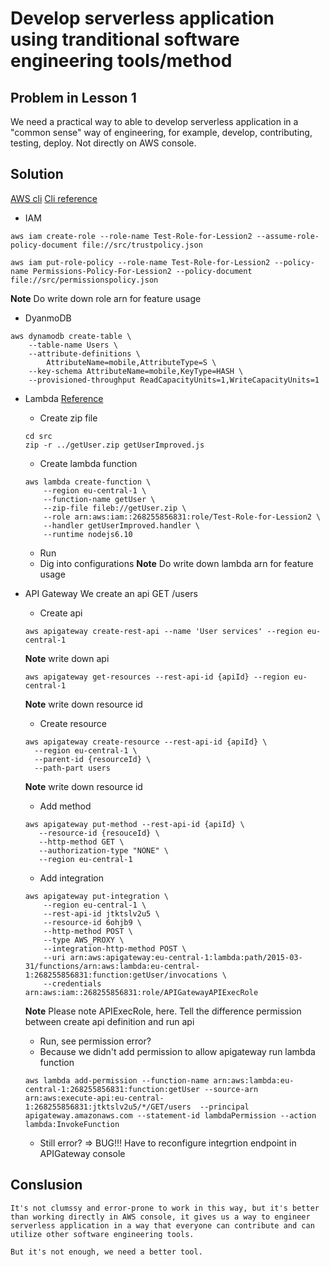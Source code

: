 # Develop serverless application using tranditional software engineering tools/method

## Problem in Lesson 1
We need a practical way to able to develop serverless application in a "common sense" way of engineering, for example, develop, contributing, testing, deploy. Not directly on AWS console.

## Solution
[AWS cli](https://docs.aws.amazon.com/cli/latest/userguide/cli-chap-welcome.html)
[Cli reference](https://docs.aws.amazon.com/cli/latest/reference/)

* IAM
```
aws iam create-role --role-name Test-Role-for-Lession2 --assume-role-policy-document file://src/trustpolicy.json

aws iam put-role-policy --role-name Test-Role-for-Lession2 --policy-name Permissions-Policy-For-Lession2 --policy-document file://src/permissionspolicy.json
```
**Note** Do write down role arn for feature usage

* DyanmoDB
```
aws dynamodb create-table \
    --table-name Users \
    --attribute-definitions \
        AttributeName=mobile,AttributeType=S \
    --key-schema AttributeName=mobile,KeyType=HASH \
    --provisioned-throughput ReadCapacityUnits=1,WriteCapacityUnits=1
```

* Lambda
[Reference](https://docs.aws.amazon.com/lambda/latest/dg/with-userapp-walkthrough-custom-events-create-nodejs-function.html)
    * Create zip file
    ```
    cd src
    zip -r ../getUser.zip getUserImproved.js
    ```
    * Create lambda function
    ```
    aws lambda create-function \
        --region eu-central-1 \
        --function-name getUser \
        --zip-file fileb://getUser.zip \
        --role arn:aws:iam::268255856831:role/Test-Role-for-Lession2 \
        --handler getUserImproved.handler \
        --runtime nodejs6.10
    ```
    * Run
    * Dig into configurations
**Note** Do write down lambda arn for feature usage

* API Gateway
    We create an api GET /users
    * Create api
    ```
    aws apigateway create-rest-api --name 'User services' --region eu-central-1
    ```
    **Note** write down api 

    ```
    aws apigateway get-resources --rest-api-id {apiId} --region eu-central-1
    ```
    **Note** write down resource id

    * Create resource
    ```
    aws apigateway create-resource --rest-api-id {apiId} \
      --region eu-central-1 \
      --parent-id {resourceId} \
      --path-part users
    ```
    **Note** write down resource id

    * Add method
    ```
    aws apigateway put-method --rest-api-id {apiId} \
       --resource-id {resouceId} \
       --http-method GET \
       --authorization-type "NONE" \
       --region eu-central-1
    ```

    * Add integration
    ```
    aws apigateway put-integration \
        --region eu-central-1 \
        --rest-api-id jtktslv2u5 \
        --resource-id 6ohjb9 \
        --http-method POST \
        --type AWS_PROXY \
        --integration-http-method POST \
        --uri arn:aws:apigateway:eu-central-1:lambda:path/2015-03-31/functions/arn:aws:lambda:eu-central-1:268255856831:function:getUser/invocations \
        --credentials arn:aws:iam::268255856831:role/APIGatewayAPIExecRole
    ```
    **Note** Please note APIExecRole, here. Tell the difference permission between create api definition and run api

    * Run, see permission error?
    * Because we didn't add permission to allow apigateway run lambda function
    ```
    aws lambda add-permission --function-name arn:aws:lambda:eu-central-1:268255856831:function:getUser --source-arn arn:aws:execute-api:eu-central-1:268255856831:jtktslv2u5/*/GET/users  --principal apigateway.amazonaws.com --statement-id lambdaPermission --action lambda:InvokeFunction
    ```
    * Still error? => BUG!!! Have to reconfigure integrtion endpoint in APIGateway console

## Conslusion

    It's not clumssy and error-prone to work in this way, but it's better than working directly in AWS console, it gives us a way to engineer serverless application in a way that everyone can contribute and can utilize other software engineering tools.

    But it's not enough, we need a better tool.

